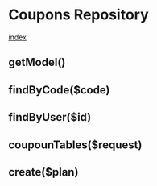 # Coupons Repository

[index](../index.md)

## getModel()
>

## findByCode($code)
>

## findByUser($id)
>

## coupounTables($request)
>

## create($plan)
>>

